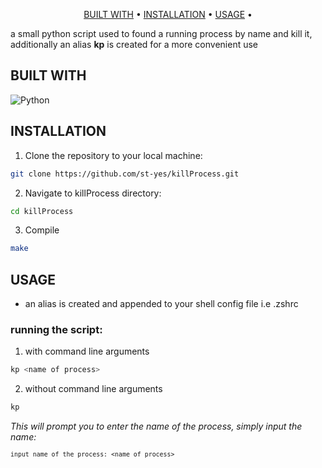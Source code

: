 
<p align="center">
  <a href="#BUILT WITH">BUILT WITH</a> •
  <a href="#INSTALLATION">INSTALLATION</a> •
  <a href="#USAGE">USAGE</a> •
</p>

<p>
a small python script used to found a running process by name and kill it, additionally an alias <strong>kp</strong> is created for a more convenient use
</p>

## BUILT WITH
![Python](https://img.shields.io/badge/python-3670A0?style=for-the-badge&logo=python&logoColor=ffdd54)

## INSTALLATION
1. Clone the repository to your local machine:
```bash
git clone https://github.com/st-yes/killProcess.git
```
2. Navigate to killProcess directory:
```bash
cd killProcess
```
3. Compile
```bash
make
```
## USAGE

- an alias is created and appended to your shell config file i.e .zshrc
### running the script:
1. with command line arguments
```bash
kp <name of process>
```
2. without command line arguments

```bash
kp
```
<em>This will prompt you to enter the name of the process, simply input the name:</em>
<small>
```
input name of the process: <name of process>
``` 
</small>